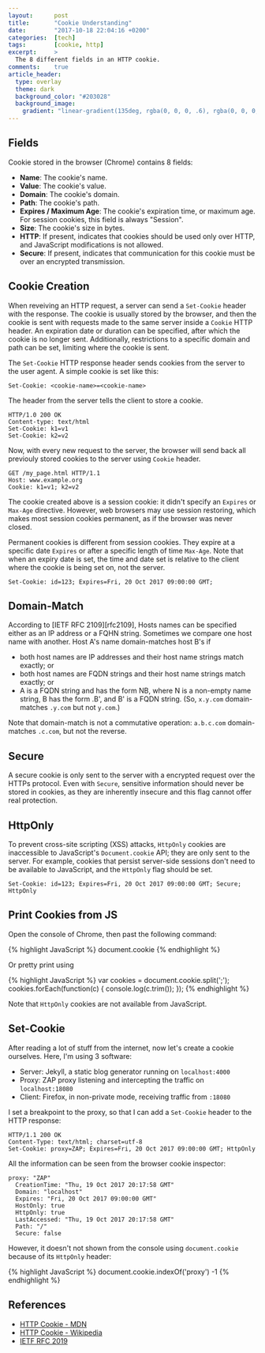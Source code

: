 ```yaml
---
layout:      post
title:       "Cookie Understanding"
date:        "2017-10-18 22:04:16 +0200"
categories:  [tech]
tags:        [cookie, http]
excerpt:     >
  The 8 different fields in an HTTP cookie.
comments:    true
article_header:
  type: overlay
  theme: dark
  background_color: "#203028"
  background_image:
    gradient: "linear-gradient(135deg, rgba(0, 0, 0, .6), rgba(0, 0, 0, .4))"
---
```


## Fields

Cookie stored in the browser (Chrome) contains 8 fields:

- **Name**: The cookie's name.
- **Value**: The cookie's value.
- **Domain**: The cookie's domain.
- **Path**: The cookie's path.
- **Expires / Maximum Age**: The cookie's expiration time, or maximum age. For
  session cookies, this field is always "Session".
- **Size**: The cookie's size in bytes.
- **HTTP**: If present, indicates that cookies should be used only over HTTP,
  and JavaScript modifications is not allowed.
- **Secure**: If present, indicates that communication for this cookie must be
  over an encrypted transmission.

## Cookie Creation

When reveiving an HTTP request, a server can send a `Set-Cookie` header with the
response. The cookie is usually stored by the browser, and then the cookie is
sent with requests made to the same server inside a `Cookie` HTTP header. An
expiration date or duration can be specified, after which the cookie is no
longer sent. Additionally, restrictions to a specific domain and path can be
set, limiting where the cookie is sent.

The `Set-Cookie` HTTP response header sends cookies from the server to the user
agent. A simple cookie is set like this:

    Set-Cookie: <cookie-name>=<cookie-name>

The header from the server tells the client to store a cookie.

    HTTP/1.0 200 OK
    Content-type: text/html
    Set-Cookie: k1=v1
    Set-Cookie: k2=v2

Now, with every new request to the server, the browser will send back all
previouly stored cookies to the server using `Cookie` header.

    GET /my_page.html HTTP/1.1
    Host: www.example.org
    Cookie: k1=v1; k2=v2

The cookie created above is a session cookie: it didn't specify an `Expires` or
`Max-Age` directive. However, web browsers may use session restoring, which
makes most session cookies permanent, as if the browser was never closed.

Permanent cookies is different from session cookies. They expire at a specific
date `Expires` or after a specific length of time `Max-Age`. Note that when an
expiry date is set, the time and date set is relative to the client where the
cookie is being set on, not the server.

    Set-Cookie: id=123; Expires=Fri, 20 Oct 2017 09:00:00 GMT;

## Domain-Match

According to [IETF RFC 2109][rfc2109],
Hosts names can be specified either as an IP address or a FQHN
string.  Sometimes we compare one host name with another.  Host A's
name domain-matches host B's if

* both host names are IP addresses and their host name strings match
  exactly; or
* both host names are FQDN strings and their host name strings match
  exactly; or
* A is a FQDN string and has the form NB, where N is a non-empty name
  string, B has the form .B', and B' is a FQDN string.  (So, `x.y.com`
  domain-matches `.y.com` but not `y.com`.)

Note that domain-match is not a commutative operation: `a.b.c.com`
domain-matches `.c.com`, but not the reverse.

## Secure

A secure cookie is only sent to the server with a encrypted request over the
HTTPs protocol. Even with `Secure`, sensitive information should never be stored
in cookies, as they are inherently insecure and this flag cannot offer real
protection.

## HttpOnly

To prevent cross-site scripting (XSS) attacks, `HttpOnly` cookies are
inaccessible to JavaScript's `Document.cookie` API; they are only sent to the
server. For example, cookies that persist server-side sessions don't need to be
available to JavaScript, and the `HttpOnly` flag should be set.

    Set-Cookie: id=123; Expires=Fri, 20 Oct 2017 09:00:00 GMT; Secure; HttpOnly

## Print Cookies from JS

Open the console of Chrome, then past the following command:

{% highlight JavaScript %}
document.cookie
{% endhighlight %}

Or pretty print using

{% highlight JavaScript %}
var cookies = document.cookie.split(';');
cookies.forEach(function(c) {
    console.log(c.trim());
});
{% endhighlight %}

Note that `HttpOnly` cookies are not available from JavaScript.

## Set-Cookie

After reading a lot of stuff from the internet, now let's create a cookie
ourselves. Here, I'm using 3 software:

- Server: Jekyll, a static blog generator running on `localhost:4000`
- Proxy: ZAP proxy listening and intercepting the traffic on `localhost:18080`
- Client: Firefox, in non-private mode, receiving traffic from `:18080`

I set a breakpoint to the proxy, so that I can add a `Set-Cookie` header to the
HTTP response:

    HTTP/1.1 200 OK
    Content-Type: text/html; charset=utf-8
    Set-Cookie: proxy=ZAP; Expires=Fri, 20 Oct 2017 09:00:00 GMT; HttpOnly

All the information can be seen from the browser cookie inspector:

    proxy: "ZAP"
      CreationTime: "Thu, 19 Oct 2017 20:17:58 GMT"
      Domain: "localhost"
      Expires: "Fri, 20 Oct 2017 09:00:00 GMT"
      HostOnly: true
      HttpOnly: true
      LastAccessed: "Thu, 19 Oct 2017 20:17:58 GMT"
      Path: "/"
      Secure: false

However, it doesn't not shown from the console using `document.cookie` because
of its `HttpOnly` header:

{% highlight JavaScript %}
document.cookie.indexOf('proxy')
-1
{% endhighlight %}

## References

- [HTTP Cookie - MDN][mdn]
- [HTTP Cookie - Wikipedia][wiki]
- [IETF RFC 2019][rfc2019]

[rfc2019]: https://www.ietf.org/rfc/rfc2109.txt
[wiki]: https://en.wikipedia.org/wiki/HTTP_cookie
[mdn]: https://developer.mozilla.org/en-US/docs/Web/HTTP/Cookies
